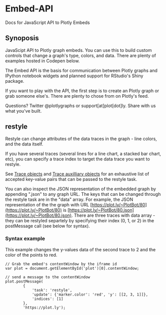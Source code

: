 # Embed-API
Docs for JavaScript API to Plotly Embeds

## Synoposis

JavaScipt API to Plotly graph embeds. You can use this to build custom controls that change a graph's type, colors, and data. There are plenty of examples hosted in Codepen below. 

The Embed API is the basis for communication between Plotly graphs and IPython notebook widgets and planned support for RStudio's Shiny package.

If you want to play with the API, the first step is to create an Plotly graph or grab someone else's. There are plenty to chose from on Plotly's feed.

Questions? Twitter @plotlygraphs or support[at]plot[dot]ly. Share with us what you've built.

## restyle

Restyle can change attributes of the data traces in the graph - line colors, and the data itself. 

If you have several traces (several lines for a line chart, a stacked bar chart, etc), you can specify a trace index to target the data trace you want to restyle.

See [Trace objects](https://plot.ly/javascript-graphing-library/reference/#Trace_objects) and [Trace auxilliary objects](https://plot.ly/javascript-graphing-library/reference/#Trace_auxiliary_objects) for an exhaustive list of accepted key-value pairs that can be passed to the restyle task.

You can also inspect the JSON representation of the embedded graph by appending ".json" to any graph URL. The keys that can be changed through the restyle task are in the "data" array. For example, the JSON representation of the the graph with URL [https://plot.ly/~PlotBot/80](https://plot.ly/~PlotBot/80) is [https://plot.ly/~PlotBot/80.json](https://plot.ly/~PlotBot/80.json). There are three traces with data array - they can be restyled separtely by specifying their index (0, 1, or 2) in the postMessage call (see below for syntax).

### Syntax example

This example changes the y-values data of the second trace to 2 and the color of the points to red.

```
// Grab the embed's contentWindow by the iframe id
var plot = document.getElementById('plot')[0].contentWindow;

// send a message to the contentWindow
plot.postMessage(
        {
            'task': 'restyle',
            'update': {'marker.color': 'red', 'y': [[2, 3, 1]]},
            'indices': [1]
        },
        'https://plot.ly');
```
